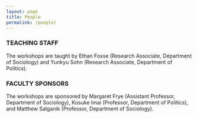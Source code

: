 ```yaml
---
layout: page
title: People
permalink: /people/
---
```


### TEACHING STAFF

The workshops are taught by Ethan Fosse (Research Associate, Department of Sociology) and Yunkyu Sohn 
(Research Associate, Department of Politics).

### FACULTY SPONSORS

The workshops are sponsored by Margaret Frye (Assistant Professor, Department of Sociology),
Kosuke Imai (Professor, Department of Politics), and Matthew Salganik (Professor, Department of Sociology).
